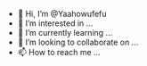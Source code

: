 - 👋 Hi, I’m @Yaahowufefu
- 👀 I’m interested in ...
- 🌱 I’m currently learning ...
- 💞️ I’m looking to collaborate on ...
- 📫 How to reach me ...

<!---
Yaahowufefu/Yaahowufefu is a ✨ special ✨ repository because its `README.md` (this file) appears on your GitHub profile.
You can click the Preview link to take a look at your changes.
--->
